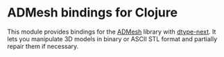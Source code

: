 # ADMesh bindings for Clojure

This module provides bindings for the [ADMesh](https://github.com/admesh/admesh)
library with [dtype-next](https://github.com/cnuernber/dtype-next). It lets you
manipulate 3D models in binary or ASCII STL format and partially repair them if
necessary.
